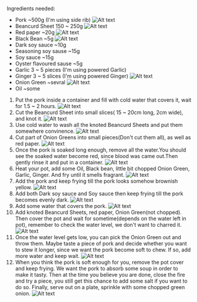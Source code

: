 Ingredients needed:

- Pork ~500g (I'm using side rib)
  ![Alt text](Ingredient_Pork.jpg?raw=true)
- Beancurd Sheet 150 ~ 250g
  ![Alt text](Ingredient_BeancurdSheet.jpg?raw=true)
- Red paper ~20g
  ![Alt text](Ingredient_paper.jpg?raw=true)
- Black Bean ~5g
  ![Alt text](Ingredient_BlackBean.jpg?raw=true)
- Dark soy sauce ~10g
- Seasoning soy sause ~15g
- Soy sauce ~15g
- Oyster flavoured sause ~5g
- Garlic 3 ~ 5 pieces (I'm using powered Garlic)
- Ginger 3 ~ 5 slices (I'm using powered Ginger)
  ![Alt text](Ingredient_Sauces.jpg?raw=true)
- Onion Green ~sevral
  ![Alt text](Ingredient_OnionGreen.jpg?raw=true)
- Oil ~some

1. Put the pork inside a container and fill with cold water that covers it, wait for 1.5 ~ 2 hours.
   ![Alt text](1.jpg?raw=true)
2. Cut the Beancurd Sheet into small slices( 15 ~ 20cm long, 2cm wide), and knot it.
   ![Alt text](2.jpg?raw=true)
3. Use cold water to wash all the knoted Beancurd Sheets and put them somewhere convinence.
   ![Alt text](3.jpg?raw=true)
4. Cut part of Onion Greens into small pieces(Don't cut them all), as well as red paper.
   ![Alt text](4.jpg?raw=true)
5. Once the pork is soaked long enough, remove all the water.You should see the soaked water
   become red, since blood was came out.Then gently rinse it and put in a container.
   ![Alt text](5.jpg?raw=true)
6. Heat your pot, add some Oil, Black bean, little bit chopped Onion Green, Garlic, Ginger. And fry until it smells fragrant.
   ![Alt text](6.jpg?raw=true)
7. Add the pork and keep frying till the pork looks somehow brownish yellow.
   ![Alt text](7.jpg?raw=true)
8. Add both Dark soy sauce and Soy sauce then keep frying till the pork becomes evenly dark.
   ![Alt text](8.jpg?raw=true)
9. Add some water that covers the pork.
   ![Alt text](9.jpg?raw=true)
10. Add knoted Beancurd Sheets, red paper, Onion Green(not chopped). Then cover the pot and wait for sometime(depends on
    the water left in pot), remember to check the water level, we don't want to charred it.
    ![Alt text](10.jpg?raw=true)
11. Once the water level gets low, you can pick the Onion Green out and throw them. Maybe taste a piece of pork and decide whether
    you want to stew it longer, since we want the pork become soft to chew. If so, add more water and keep wait.
    ![Alt text](11.jpg?raw=true)
12. When you think the pork is soft enough for you, remove the pot cover and keep frying. We want the pork to absorb some soup
    in order to make it tasty. Then at the time you believe you are done, close the fire and try a piece, you still get
    this chance to add some salt if you want to do so. Finally, serve out on a plate, sprinkle with some chopped green onion.
    ![Alt text](12.jpg?raw=true)
